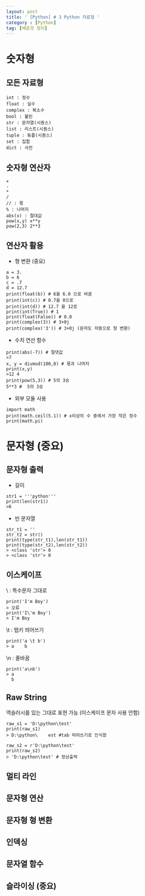 ```yaml
---
layout: post
title: ' [Python] # 3 Python 자료형 '
category : [Python]
tag: [배운것 정리]
---
```


# 숫자형    

## 모든 자료형    

```
int : 정수
float : 실수
complex : 복소수
bool : 불린
str : 문자열(시퀀스)
list : 리스트(시퀀스) 
tuple : 튜플(시퀀스)
set : 집합
dict : 사전
```

## 숫자형 연산자    

```
+
-
*
/
// : 몫
% : 나머지
abs(x) : 절대값
pow(x,y) x**y
pow(2,3) 2**3
```
## 연산자 활용

* 형 변환 (중요)

```   
a = 3.
b = 6
c = .7
d = 12.7
print(float(b)) # 6을 6.0 으로 바꿈
print(int(c)) # 0.7을 0으로 
print(int(d)) # 12.7 을 12로 
print(int(True)) # 1 
print(float(False)) # 0.0
print(complex(3)) # 3+0j
print(complex('3')) # 3+0j (문자도 자동으로 형 변환)
```    

* 수치 연산 함수 

```
print(abs(-7)) # 절댓값 
>7
x, y = divmod(100,8) # 몫과 나머지
print(x,y) 
>12 4 
print(pow(5,3)) # 5의 3승
5**3 #  5의 3승
```

* 외부 모듈 사용 

```
import math
print(math.ceil(5.1)) # x이상의 수 중에서 가장 작은 정수 
print(math.pi)

```

# 문자형 (중요)

## 문자형 출력

* 길이 
```
str1 = '''python'''
print(len(str1))
>6
```
* 빈 문자열 

```   
str_t1 = ''
str_t2 = str()
print(type(str_t1),len(str_t1))
print(type(str_t2),len(str_t2))
> <class 'str'> 0
> <class 'str'> 0
```   
## 이스케이프

\ : 특수문자 그대로 
```   
print('I'm Boy')
> 오류
print('I\'m Boy')
> I'm Boy
```   

\t : 탭키 띄어쓰기
```   
print('a \t b')
> a    b
```   

\n : 줄바꿈 
```
print('a\nb')
> a   
  b    
```

## Raw String 

역슬러시를 있는 그대로 표현 가능 (이스케이프 문자 사용 안함)

```   
raw_s1 = 'D:\python\test'
print(raw_s1)
> D:\python\    est #tab 띄어쓰기로 인식함

raw_s2 = r'D:\python\test'
print(raw_s2)
> 'D:\python\test' # 정상출력
```  

## 멀티 라인

## 문자형 연산

## 문자형 형 변환

## 인덱싱

## 문자열 함수

## 슬라이싱 (중요)










